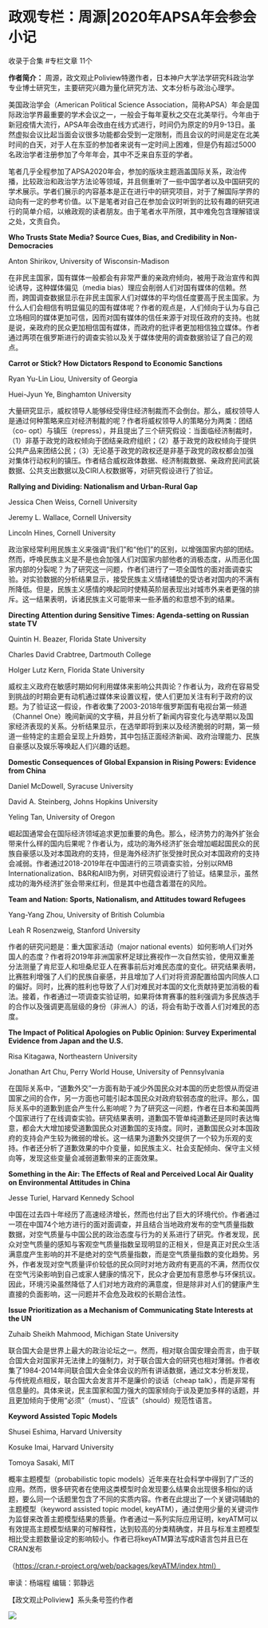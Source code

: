 # 政观专栏：周源|2020年APSA年会参会小记


收录于合集 #专栏文章 11个

**作者简介：** 周源，政文观止Poliview特邀作者，日本神户大学法学研究科政治学专业博士研究生，主要研究兴趣为量化研究方法、文本分析与政治心理学。

  

  

美国政治学会（American Political Science
Association，简称APSA）年会是国际政治学界最重要的学术会议之一，一般会于每年夏秋之交在北美举行。今年由于新冠疫情大流行，APSA年会改由在线方式进行，时间仍为原定的9月9-13日。虽然虚拟会议比起当面会议很多功能都会受到一定限制，而且会议的时间是定在北美时间的白天，对于人在东亚的参加者来说有一定时间上困难，但是仍有超过5000名政治学者注册参加了今年年会，其中不乏来自东亚的学者。

  

笔者几乎全程参加了APSA2020年会，参加的版块主题涵盖国际关系，政治传播，比较政治和政治学方法论等领域，并且侧重听了一些中国学者以及中国研究的学术展示。学者们展示的内容基本是正在进行中的研究项目，对于了解国际学界的动向有一定的参考价值。以下是笔者对自己在参加会议时听到的比较有趣的研究进行的简单介绍，以飨政观的读者朋友。由于笔者水平所限，其中难免包含理解错误之处，文责自负。

  

 **Who Trusts State Media? Source Cues, Bias, and Credibility in Non-
Democracies**  

  

Anton Shirikov, University of Wisconsin-Madison

  

在非民主国家，国有媒体一般都会有非常严重的亲政府倾向，被用于政治宣传和舆论诱导，这种媒体偏见（media
bias）理应会削弱人们对国有媒体的信赖。然而，跨国调查数据显示在非民主国家人们对媒体的平均信任度要高于民主国家。为什么人们会相信有明显偏见的国有媒体呢？作者的观点是，人们倾向于认为与自己立场相同的媒体更加可信，因而对国有媒体的信任来源于对现任政府的支持。也就是说，亲政府的民众更加相信国有媒体，而政府的批评者更加相信独立媒体。作者通过两项在俄罗斯进行的调查实验以及关于媒体使用的调查数据验证了自己的观点。

  

 **Carrot or Stick? How Dictators Respond to Economic Sanctions**  

  

Ryan Yu-Lin Liou, University of Georgia

Huei-Jyun Ye, Binghamton University

  

大量研究显示，威权领导人能够经受得住经济制裁而不会倒台。那么，威权领导人是通过何种策略来应对经济制裁的呢？作者将威权领导人的策略分为两类：团结（co-
opt）与镇压（repress），并且提出了三个研究假设：当面临经济制裁时，（1）非基于政党的政权倾向于团结亲政府组织；（2）基于政党的政权倾向于提供公共产品来团结公民；（3）无论基于政党的政权还是非基于政党的政权都会加强对集体行动权利的镇压。作者结合威权政体数据、经济制裁数据、亲政府民间武装数据、公共支出数据以及CIRI人权数据等，对研究假设进行了验证。

  

 **Rallying and Dividing: Nationalism and Urban-Rural Gap**  

  

Jessica Chen Weiss, Cornell University

Jeremy L. Wallace, Cornell University

Lincoln Hines, Cornell University

  

政治家经常利用民族主义来强调“我们”和“他们”的区别，以增强国家内部的团结。然而，呼唤民族主义是不是也会加强人们对国家内部他者的消极态度，从而恶化国家内部的分裂呢？为了研究这一问题，作者们进行了一项全国性的面对面调查实验。对实验数据的分析结果显示，接受民族主义情绪铺垫的受访者对国内的不满有所降低。但是，民族主义感情的唤起同时使精英阶层表现出对城市外来者更强的排斥。这一结果表明，诉诸民族主义可能带来一些矛盾的和意想不到的结果。

  

 **Directing Attention during Sensitive Times: Agenda-setting on Russian state
TV**  

  

Quintin H. Beazer, Florida State University

Charles David Crabtree, Dartmouth College

Holger Lutz Kern, Florida State University

  

威权主义政府在敏感时期如何利用媒体来影响公共舆论？作者认为，政府在容易受到挑战的时期会更有动机通过媒体来设置议程，使人们更加关注有利于政府的议题。为了验证这一假设，作者收集了2003-2018年俄罗斯国有电视台第一频道（Channel
One）晚间新闻的文字稿，并且分析了新闻内容变化与选举期以及国家经济表现的关系。分析结果显示，在选举即将到来以及经济脆弱的时期，第一频道一些特定的主题会呈现上升趋势，其中包括正面经济新闻、政府治理能力、民族自豪感以及娱乐等唤起人们兴趣的话题。

  

 **Domestic Consequences of Global Expansion in Rising Powers: Evidence from
China**  

  

Daniel McDowell, Syracuse University

David A. Steinberg, Johns Hopkins University

Yeling Tan, University of Oregon

  

崛起国通常会在国际经济领域追求更加重要的角色。那么，经济势力的海外扩张会带来什么样的国内后果呢？作者认为，成功的海外经济扩张会增加崛起国民众的民族自豪感以及对本国政府的支持，但是海外经济扩张受挫时民众对本国政府的支持会减弱。作者通过2018-2019年在中国进行的三项调查实验，分别以RMB
Internationalization、B&R和AIIB为例，对研究假设进行了验证。结果显示，虽然成功的海外经济扩张会带来红利，但是其中也蕴含着潜在的风险。

  

 **Team and Nation: Sports, Nationalism, and Attitudes toward Refugees**  

  

Yang-Yang Zhou, University of British Columbia

Leah R Rosenzweig, Stanford University

  

作者的研究问题是：重大国家活动（major national
events）如何影响人们对外国人的态度？作者将2019年非洲国家杯足球比赛视作一次自然实验，使用双重差分法测量了肯尼亚人和坦桑尼亚人在赛事前后对难民态度的变化。研究结果表明，比赛胜利增强了人们的民族自豪感，并且增加了人们对将资源配置给国内同族人口的偏好。同时，比赛的胜利也导致了人们对难民对本国的文化贡献持更加消极的看法。接着，作者通过一项调查实验证明，如果将体育赛事的胜利强调为多民族选手的合作以及强调更高层级的身份（非洲人）的话，将会有助于改善人们对难民的态度。

  

 **The Impact of Political Apologies on Public Opinion: Survey Experimental
Evidence from Japan and the U.S.**  

  

Risa Kitagawa, Northeastern University

Jonathan Art Chu, Perry World House, University of Pennsylvania

  

在国际关系中，“道歉外交”一方面有助于减少外国民众对本国的历史怨恨从而促进国家之间的合作，另一方面也可能引起本国民众对政府软弱态度的批评。那么，国际关系中的道歉到底会产生什么影响呢？为了研究这一问题，作者在日本和美国两个国家进行了在线调查实验。研究结果表明，道歉国不管单纯道歉还是同时表达悔意，都会大大增加接受道歉国民众对道歉国的支持度。同时，道歉国民众对本国政府的支持会产生较为微弱的增长。这一结果为道歉外交提供了一个较为乐观的支持。作者还分析了道歉效果的中介变量，如民族主义、社会支配倾向、保守主义倾向等，发现这些变量会减弱道歉带来的正面效果。

  

 **Something in the Air: The Effects of Real and Perceived Local Air Quality
on Environmental Attitudes in China**  

  

Jesse Turiel, Harvard Kennedy School

  

中国在过去四十年经历了高速经济增长，然而也付出了巨大的环境代价。作者通过一项在中国74个地方进行的面对面调查，并且结合当地政府发布的空气质量指数数据，对空气质量与中国公民的政治态度与行为的关系进行了研究。作者发现，民众对空气质量的感知与客观空气质量指数呈现明显的正相关，但是真正对民众生活满意度产生影响的并不是绝对的空气质量指数，而是空气质量指数的变化趋势。另外，作者发现对空气质量评价较低的民众同时对地方政府有更高的不满，然而仅仅在空气污染影响到自己或家人健康的情况下，民众才会更加有意愿参与环保抗议。因此，环境污染虽然降低了人们对地方政府的满意度，但是除非对人们的健康产生直接的负面影响，这一问题并不会危及政权的长期合法性。

  

 **Issue Prioritization as a Mechanism of Communicating State Interests at the
UN**  

  

Zuhaib Sheikh Mahmood, Michigan State University

  

联合国大会是世界上最大的政治论坛之一。然而，相对联合国安理会而言，由于联合国大会对国家并无法律上的强制力，对于联合国大会的研究也相对薄弱。作者收集了1984-2014年间联合国大会全体会议的所有讲话数据，通过文本分析发现，与传统观点相反，联合国大会发言并不是廉价的谈话（cheap
talk），而是非常有信息量的。具体来说，民主国家和国力强大的国家倾向于谈及更加多样的话题，并且更加倾向于使用“必须”（must）、“应该”（should）规范性语言。

  

 **Keyword Assisted Topic Models**  

  

Shusei Eshima, Harvard University

Kosuke Imai, Harvard University

Tomoya Sasaki, MIT

  

概率主题模型（probabilistic topic
models）近年来在社会科学中得到了广泛的应用。然而，很多研究者在使用这类模型时会发现要么结果会出现很多相似的话题，要么同一个话题里包含了不同的实质内容。作者在此提出了一个关键词辅助的主题模型（keyword
assisted topic model,
keyATM），通过使用少量的关键词作为监督来改善主题模型结果的质量。作者通过一系列实际应用证明，keyATM可以有效提高主题模型结果的可解释性，达到较高的分类精确度，并且与标准主题模型相比受主题数量设定的影响较小。作者已将keyATM算法写成R语言包并且已在CRAN发布

（https://cran.r-project.org/web/packages/keyATM/index.html）

  

审读：杨端程 编辑：郭静远

【政文观止Poliview】系头条号签约作者

  

![](/images/242/2.jpeg)

  

